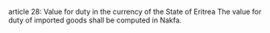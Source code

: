 article 28: Value for duty in the currency of the State of Eritrea 
The value for duty of imported goods shall be computed in Nakfa. 
<ul>
</ul>
